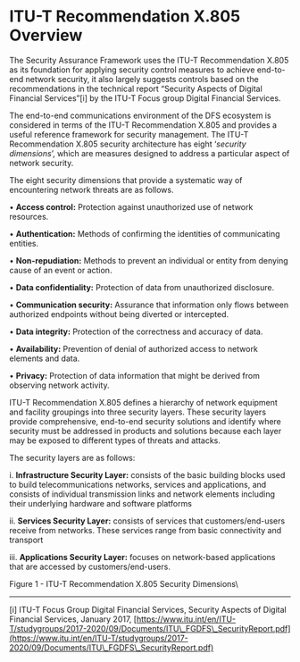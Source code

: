 # ITU-T Recommendation X.805 Overview

The Security Assurance Framework uses the ITU-T Recommendation X.805 as its foundation for applying security control measures to achieve end-to-end network security, it also largely suggests controls based on the recommendations in the technical report “Security Aspects of Digital Financial Services”\[i] by the ITU-T Focus group Digital Financial Services.

The end-to-end communications environment of the DFS ecosystem is considered in terms of the ITU-T Recommendation X.805 and provides a useful reference framework for security management. The ITU-T Recommendation X.805 security architecture has eight ‘_security dimensions_’, which are measures designed to address a particular aspect of network security.

The eight security dimensions that provide a systematic way of encountering network threats are as follows.

•        **Access control:** Protection against unauthorized use of network resources.

•        **Authentication:** Methods of confirming the identities of communicating entities.

•        **Non-repudiation:** Methods to prevent an individual or entity from denying cause of an event or action.

•        **Data confidentiality:** Protection of data from unauthorized disclosure.

•        **Communication security:** Assurance that information only flows between authorized endpoints without being diverted or intercepted.

•        **Data integrity:** Protection of the correctness and accuracy of data.

•        **Availability:** Prevention of denial of authorized access to network elements and data.

•        **Privacy:** Protection of data information that might be derived from observing network activity.

ITU-T Recommendation X.805 defines a hierarchy of network equipment and facility groupings into three security layers. These security layers provide comprehensive, end-to-end security solutions and identify where security must be addressed in products and solutions because each layer may be exposed to different types of threats and attacks.

The security layers are as follows:

i.       **Infrastructure Security Layer:** consists of the basic building blocks used to build telecommunications networks, services and applications, and consists of individual transmission links and network elements including their underlying hardware and software platforms

ii.      **Services Security Layer:** consists of services that customers/end-users receive from networks. These services range from basic connectivity and transport

iii.     **Applications Security Layer:** focuses on network-based applications that are accessed by customers/end-users.

Figure 1 - ITU-T Recommendation X.805 Security Dimensions\


***

\[i] ITU-T Focus Group Digital Financial Services, Security Aspects of Digital Financial Services, January 2017, [https://www.itu.int/en/ITU-T/studygroups/2017-2020/09/Documents/ITU\_FGDFS\_SecurityReport.pdf](https://www.itu.int/en/ITU-T/studygroups/2017-2020/09/Documents/ITU\_FGDFS\_SecurityReport.pdf)
